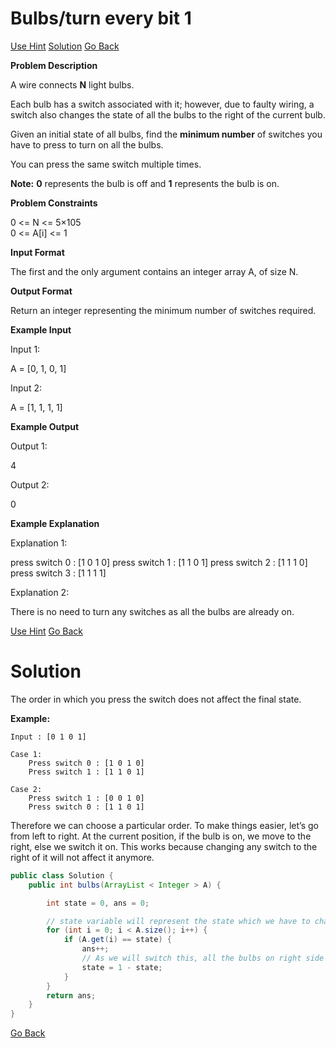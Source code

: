 #  Bulbs/turn every bit 1

[Use Hint](https://www.scaler.com/academy/mentee-dashboard/class/25458/assignment/problems/320/hints?navref=cl_pb_nv_tb)
[Solution](#Solution)
[Go Back](https://github.com/sahoog2/Preparation_Notes/blob/main/DSA/Array/2%20Problems.md)

**Problem Description**  

A wire connects **N** light bulbs.

Each bulb has a switch associated with it; however, due to faulty wiring, a switch also changes the state of all the bulbs to the right of the current bulb.

Given an initial state of all bulbs, find the  **minimum number**  of switches you have to press to turn on all the bulbs.

You can press the same switch multiple times.

**Note:**  **0**  represents the bulb is off and  **1**  represents the bulb is on.

  
  
**Problem Constraints**  

0 <= N <= 5×105  
0 <= A[i] <= 1

  
  
**Input Format**  

The first and the only argument contains an integer array A, of size N.

  
  
**Output Format**  

Return an integer representing the minimum number of switches required.

  
  
**Example Input**  

Input 1:

 A = [0, 1, 0, 1]

Input 2:

 A = [1, 1, 1, 1]

  
  
**Example Output**  

Output 1:

 4

Output 2:

 0

  
  
**Example Explanation**  

Explanation 1:

 press switch 0 : [1 0 1 0]
 press switch 1 : [1 1 0 1]
 press switch 2 : [1 1 1 0]
 press switch 3 : [1 1 1 1]

Explanation 2:

 There is no need to turn any switches as all the bulbs are already on.



[Use Hint](https://www.scaler.com/academy/mentee-dashboard/class/25458/assignment/problems/320/hints?navref=cl_pb_nv_tb)
[Go Back](https://github.com/sahoog2/Preparation_Notes/blob/main/DSA/Array/2%20Problems.md)

# Solution
The order in which you press the switch does not affect the final state.

**Example:**

```
Input : [0 1 0 1]

Case 1:
    Press switch 0 : [1 0 1 0]
    Press switch 1 : [1 1 0 1]

Case 2:
    Press switch 1 : [0 0 1 0]
    Press switch 0 : [1 1 0 1]  

```

Therefore we can choose a particular order. To make things easier, let’s go from left to right. At the current position, if the bulb is on, we move to the right, else we switch it on. This works because changing any switch to the right of it will not affect it anymore.

```java
public class Solution {
    public int bulbs(ArrayList < Integer > A) {

        int state = 0, ans = 0;

        // state variable will represent the state which we have to change.
        for (int i = 0; i < A.size(); i++) {
            if (A.get(i) == state) {
                ans++;
                // As we will switch this, all the bulbs on right side will also change. So, change state = 1 - state
                state = 1 - state;
            }
        }
        return ans;
    }
}
```

[Go Back](https://github.com/sahoog2/Preparation_Notes/blob/main/DSA/Array/2%20Problems.md)
